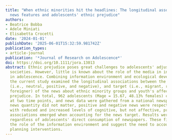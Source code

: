 ```yaml
---
title: "When ethnic minorities hit the headlines: The longitudinal associations between
  news features and adolescents' ethnic prejudice"
authors:
- Beatrice Bobba
- Adele Miniati
- Elisabetta Crocetti
date: '2024-01-01'
publishDate: '2025-06-01T15:32:59.981742Z'
publication_types:
- article-journal
publication: '*Journal of Research on Adolescence*'
doi: https://doi.org/10.1111/jora.13013
abstract: Ethnic prejudice poses great challenges to adolescents' adjustment to multicultural
  societies. However, little is known about the role of the media in influencing attitudes
  in adolescence. Combining information environment and ecological development theories,
  the current study examined the longitudinal associations between the quantity, valence
  (i.e., neutral, positive, and negative), and target (i.e., migrant, refugee, and
  foreigner) of the news about ethnic minority groups and youth's affective and cognitive
  prejudice. In total, 962 adolescents (Mage = 15.67, 48.13% females) completed questionnaires
  at two time points, and news data were gathered from a national newspaper. While
  news quantity did not matter, positive and negative news were respectively associated
  with reduced and increased levels of cognitive, but not affective, prejudice. Nuanced
  associations emerged when accounting for the news target. Results were replicated
  regardless of adolescents' direct consumption of newspapers. These findings highlight
  the role of the information environment and suggest the need to account for it in
  planning interventions.
---
```

